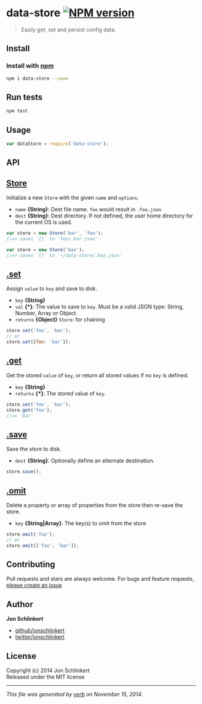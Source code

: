 # data-store [![NPM version](https://badge.fury.io/js/data-store.svg)](http://badge.fury.io/js/data-store)

> Easily get, set and persist config data.

## Install
### Install with [npm](npmjs.org)

```bash
npm i data-store --save
```

## Run tests

```bash
npm test
```

## Usage

```js
var dataStore = require('data-store');
```

## API
## [Store](index.js#L32)

Initialize a new `Store` with the given `name` and `options`.

* `name` **{String}**: Dest file name. `foo` would result in `.foo.json`    
* `dest` **{String}**: Dest directory. If not defined, the user home directory for the current OS is used.    

```js
var store = new Store('bar', 'foo');
//=> saves `{}` to 'foo/.bar.json'

var store = new Store('baz');
//=> saves `{}` to '~/data-store/.baz.json'
```

## [.set](index.js#L54)

Assign `value` to `key` and save to disk.

* `key` **{String}**    
* `val` **{*}**: The value to save to `key`. Must be a valid JSON type: String, Number, Array or Object.    
* `returns` **{Object}** `Store`: for chaining  

```js
store.set('foo', 'bar');
// or
store.set({foo: 'bar'});
```

## [.get](index.js#L84)

Get the stored `value` of `key`, or return all stored values if no `key` is defined.

* `key` **{String}**    
* `returns` **{*}**: The stored value of `key`.  

```js
store.set('foo', 'bar');
store.get('foo');
//=> 'bar'
```

## [.save](index.js#L101)

Save the store to disk.

* `dest` **{String}**: Optionally define an alternate destination.    

```js
store.save();
```

## [.omit](index.js#L119)

Delete a property or array of properties from the store then re-save the store.

* `key` **{String|Array}**: The key(s) to omit from the store    

```js
store.omit('foo');
// or
store.omit(['foo', 'bar']);
```

## Contributing
Pull requests and stars are always welcome. For bugs and feature requests, [please create an issue](https://github.com/jonschlinkert/data-store/issues)

## Author

**Jon Schlinkert**
 
+ [github/jonschlinkert](https://github.com/jonschlinkert)
+ [twitter/jonschlinkert](http://twitter.com/jonschlinkert) 

## License
Copyright (c) 2014 Jon Schlinkert  
Released under the MIT license

***

_This file was generated by [verb](https://github.com/assemble/verb) on November 15, 2014._
